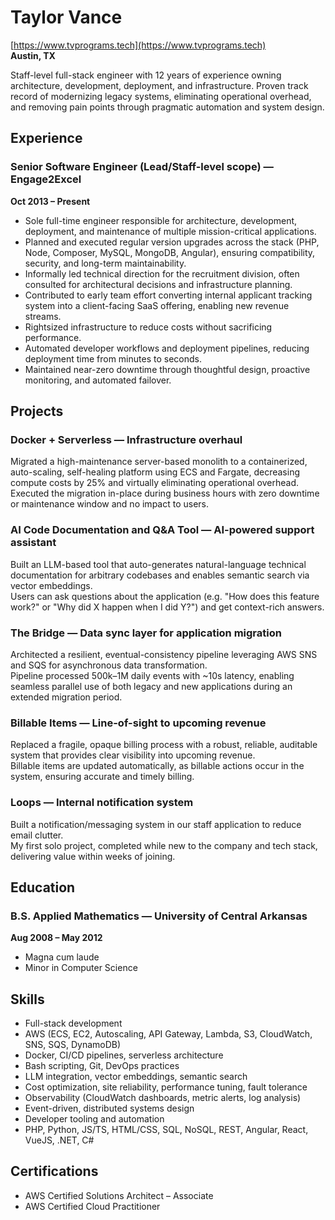 # Taylor Vance

[https://www.tvprograms.tech](https://www.tvprograms.tech)  
**Austin, TX**

Staff-level full-stack engineer with 12 years of experience owning architecture, development, deployment, and infrastructure. Proven track record of modernizing legacy systems, eliminating operational overhead, and removing pain points through pragmatic automation and system design.


## Experience

### Senior Software Engineer (Lead/Staff-level scope) — Engage2Excel
**Oct 2013 – Present**

- Sole full-time engineer responsible for architecture, development, deployment, and maintenance of multiple mission-critical applications.
- Planned and executed regular version upgrades across the stack (PHP, Node, Composer, MySQL, MongoDB, Angular), ensuring compatibility, security, and long-term maintainability.
- Informally led technical direction for the recruitment division, often consulted for architectural decisions and infrastructure planning.
- Contributed to early team effort converting internal applicant tracking system into a client-facing SaaS offering, enabling new revenue streams.
- Rightsized infrastructure to reduce costs without sacrificing performance.
- Automated developer workflows and deployment pipelines, reducing deployment time from minutes to seconds.
- Maintained near-zero downtime through thoughtful design, proactive monitoring, and automated failover.


## Projects

### **Docker + Serverless** — Infrastructure overhaul
Migrated a high-maintenance server-based monolith to a containerized, auto-scaling, self-healing platform using ECS and Fargate, decreasing compute costs by 25% and virtually eliminating operational overhead.  
Executed the migration in-place during business hours with zero downtime or maintenance window and no impact to users.

### **AI Code Documentation and Q&A Tool** — AI-powered support assistant
Built an LLM-based tool that auto-generates natural-language technical documentation for arbitrary codebases and enables semantic search via vector embeddings.  
Users can ask questions about the application (e.g. "How does this feature work?" or "Why did X happen when I did Y?") and get context-rich answers.

### **The Bridge** — Data sync layer for application migration
Architected a resilient, eventual-consistency pipeline leveraging AWS SNS and SQS for asynchronous data transformation.  
Pipeline processed 500k–1M daily events with ~10s latency, enabling seamless parallel use of both legacy and new applications during an extended migration period.

### **Billable Items** — Line-of-sight to upcoming revenue
Replaced a fragile, opaque billing process with a robust, reliable, auditable system that provides clear visibility into upcoming revenue.  
Billable items are updated automatically, as billable actions occur in the system, ensuring accurate and timely billing.

### **Loops** — Internal notification system
Built a notification/messaging system in our staff application to reduce email clutter.  
My first solo project, completed while new to the company and tech stack, delivering value within weeks of joining.


## Education
### B.S. Applied Mathematics — University of Central Arkansas
**Aug 2008 – May 2012**

- Magna cum laude
- Minor in Computer Science


## Skills
- Full-stack development
- AWS (ECS, EC2, Autoscaling, API Gateway, Lambda, S3, CloudWatch, SNS, SQS, DynamoDB)
- Docker, CI/CD pipelines, serverless architecture
- Bash scripting, Git, DevOps practices
- LLM integration, vector embeddings, semantic search
- Cost optimization, site reliability, performance tuning, fault tolerance
- Observability (CloudWatch dashboards, metric alerts, log analysis)
- Event-driven, distributed systems design
- Developer tooling and automation
- PHP, Python, JS/TS, HTML/CSS, SQL, NoSQL, REST, Angular, React, VueJS, .NET, C#


## Certifications
- AWS Certified Solutions Architect – Associate
- AWS Certified Cloud Practitioner
